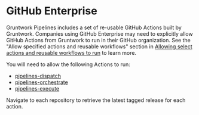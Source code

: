 # GitHub Enterprise

Gruntwork Pipelines includes a set of re-usable GitHub Actions built by Gruntwork. Companies using GitHub Enterprise may need to explicitly allow GitHub Actions from Gruntwork to run in their GitHub organization. See the "Allow specified actions and reusable workflows" section in [Allowing select actions and reusable workflows to run](https://docs.github.com/en/enterprise-cloud@latest/admin/policies/enforcing-policies-for-your-enterprise/enforcing-policies-for-github-actions-in-your-enterprise#allowing-select-actions-and-reusable-workflows-to-run) to learn more.

You will need to allow the following Actions to run:
- [pipelines-dispatch](https://github.com/gruntwork-io/pipelines-dispatch)
- [pipelines-orchestrate](https://github.com/gruntwork-io/pipelines-orchestrate)
- [pipelines-execute](https://github.com/gruntwork-io/pipelines-execute)

Navigate to each repository to retrieve the latest tagged release for each action.


<!-- ##DOCS-SOURCER-START
{
  "sourcePlugin": "local-copier",
  "hash": "91e4ee081a3715460732dea6717ae707"
}
##DOCS-SOURCER-END -->
